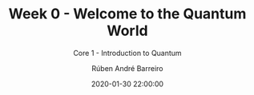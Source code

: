 ---
title:  "Week 0 - Welcome to the Quantum World"
subtitle: "Core 1 - Introduction to Quantum"
author: "Rúben André Barreiro"
avatar: "imgs/authors/protrait-2d.png"
image: "imgs/cores-backgrounds/JPGs/learning-computing-core-1.jpg"
date:   2020-01-30 22:00:00
---